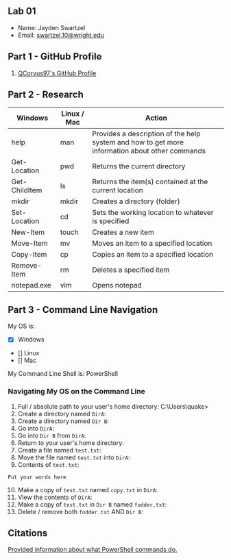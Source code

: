 ## Lab 01

- Name: Jayden Swartzel
- Email: swartzel.10@wright.edu

## Part 1 - GitHub Profile

1. [QCorvus97's GitHub Profile](https://github.com/QCorvus97)

## Part 2 - Research

| Windows | Linux / Mac | Action |
| ---     | ---         | ---    |
| help    | man         |Provides a description of the help system and how to get more information about other commands      |
| Get-Location | pwd    |Returns the current directory        |
| Get-ChildItem | ls    |Returns the item(s) contained at the current location        |
| mkdir   | mkdir       |Creates a directory (folder)        |
| Set-Location | cd     |Sets the working location to whatever is specified        |
| New-Item | touch      |Creates a new item        |
| Move-Item | mv        |Moves an item to a specified location        |
| Copy-Item | cp        |Copies an item to a specified location        |
| Remove-Item | rm      |Deletes a specified item        |
| notepad.exe | vim     |Opens notepad        |

## Part 3 - Command Line Navigation

My OS is:
- [x] Windows
- [] Linux
- [] Mac

My Command Line Shell is: PowerShell

### Navigating My OS on the Command Line

1. Full / absolute path to your user's home directory: C:\Users\quake>
2. Create a directory named `DirA`:
3. Create a directory named `Dir B`:
4. Go into `DirA`:
5. Go into `Dir B` from `DirA`:
6. Return to your user's home directory:
7. Create a file named `test.txt`:
8. Move the file named `test.txt` into `DirA`:
9. Contents of `test.txt`:
```
Put your words here
```
10. Make a copy of `test.txt` named `copy.txt` in `DirA`:
11. View the contents of `DirA`: 
12. Make a copy of `test.txt` in `Dir B` named `fodder.txt`:
13. Delete / remove both `fodder.txt` AND `Dir B`:

## Citations

[Provided information about what PowerShell commands do.](https://learn.microsoft.com/en-us/powershell/module/microsoft.powershell.management/?view=powershell-7.5)



